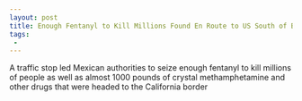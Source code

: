 ```yaml
---
layout: post
title: Enough Fentanyl to Kill Millions Found En Route to US South of Border
tags:
 -
---
```

A traffic stop led Mexican authorities to seize enough fentanyl to kill millions of people as well as almost 1000 pounds of crystal methamphetamine and other drugs that were headed to the California border
